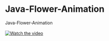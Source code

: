 # Java-Flower-Animation
Java-Flower-Animation
<br/><br/>
[![Watch the video](https://raw.githubusercontent.com/Larryzpl123/Java-Flower-Animation/Thus.jpg)](https://raw.githubusercontent.com/Larryzpl123/Java-Flower-Animation/thus.mov)
